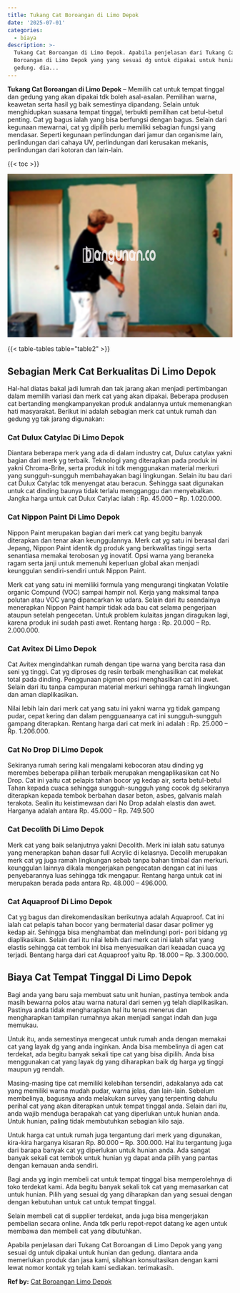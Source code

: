 ```yaml
---
title: Tukang Cat Boroangan di Limo Depok
date: '2025-07-01'
categories:
  - biaya
description: >-
  Tukang Cat Boroangan di Limo Depok. Apabila penjelasan dari Tukang Cat
  Boroangan di Limo Depok yang yang sesuai dg untuk dipakai untuk hunian dan
  gedung. dia...
---
```


**Tukang Cat Boroangan di Limo Depok** – Memilih cat untuk tempat tinggal dan gedung yang akan dipakai tdk boleh asal-asalan. Pemilihan warna, keawetan serta hasil yg baik semestinya dipandang. Selain untuk menghidupkan suasana tempat tinggal, terbukti pemilihan cat betul-betul penting. Cat yg bagus ialah yang bisa berfungsi dengan bagus. Selain dari kegunaan mewarnai, cat yg dipilih perlu memiliki sebagian fungsi yang mendasar. Seperti kegunaan perlindungan dari jamur dan organisme lain, perlindungan dari cahaya UV, perlindungan dari kerusakan mekanis, perlindungan dari kotoran dan lain-lain.

{{< toc >}}

![Tukang Cat Boroangan di Limo Depok](/images/jasa-cat-murah22.png)

{{< table-tables table="table2" >}}

## Sebagian Merk Cat Berkualitas Di Limo Depok

Hal-hal diatas bakal jadi lumrah dan tak jarang akan menjadi pertimbangan dalam memilih variasi dan merk cat yang akan dipakai. Beberapa produsen cat bertanding mengkampanyekan produk andalannya untuk memenangkan hati masyarakat. Berikut ini adalah sebagian merk cat untuk rumah dan gedung yg tak jarang digunakan:

### Cat Dulux Catylac Di Limo Depok

Diantara beberapa merk yang ada di dalam industry cat, Dulux catylax yakni bagian dari merk yg terbaik. Teknologi yang diterapkan pada produk ini yakni Chroma-Brite, serta produk ini tdk menggunakan material merkuri yang sungguh-sungguh membahayakan bagi lingkungan. Selain itu bau dari cat Dulux Catylac tdk menyengat atau beracun. Sehingga saat digunakan untuk cat dinding baunya tidak terlalu mengganggu dan menyebalkan. Jangka harga untuk cat Dulux Catylac ialah : Rp. 45.000 – Rp. 1.020.000.

### Cat Nippon Paint Di Limo Depok

Nippon Paint merupakan bagian dari merk cat yang begitu banyak diterapkan dan tenar akan keunggulannya. Merk cat yg satu ini berasal dari Jepang, Nippon Paint identik dg produk yang berkwalitas tinggi serta senantiasa memakai terobosan yg inovatif. Opsi warna yang beraneka ragam serta janji untuk memenuhi keperluan global akan menjadi keunggulan sendiri-sendiri untuk Nippon Paint.

Merk cat yang satu ini memiliki formula yang mengurangi tingkatan Volatile organic Compund (VOC) sampai hampir nol. Kerja yang maksimal tanpa polutan atau VOC yang dipancarkan ke udara. Selain dari itu seandainya menerapkan Nippon Paint hampir tidak ada bau cat selama pengerjaan ataupun setelah pengecetan. Untuk problem kulaitas jangan diragukan lagi, karena produk ini sudah pasti awet. Rentang harga : Rp. 20.000 – Rp. 2.000.000.

### Cat Avitex Di Limo Depok

Cat Avitex mengindahkan rumah dengan tipe warna yang bercita rasa dan seni yg tinggi. Cat yg diproses dg resin terbaik menghasilkan cat melekat total pada dinding. Penggunaan pigmen opsi menghasilkan cat ini awet. Selain dari itu tanpa campuran material merkuri sehingga ramah lingkungan dan aman diaplikasikan.

Nilai lebih lain dari merk cat yang satu ini yakni warna yg tidak gampang pudar, cepat kering dan dalam pengguanaanya cat ini sungguh-sungguh gampang diterapkan. Rentang harga dari cat merk ini adalah : Rp. 25.000 – Rp. 1.206.000.

### Cat No Drop Di Limo Depok

Sekiranya rumah sering kali mengalami kebocoran atau dinding yg merembes beberapa pilihan terbaik merupakan mengaplikasikan cat No Drop. Cat ini yaitu cat pelapis tahan bocor yg kedap air, serta betul-betul Tahan kepada cuaca sehingga sungguh-sungguh yang cocok dg sekiranya diterapkan kepada tembok berbahan dasar beton, asbes, galvanis malah terakota. Sealin itu keistimewaan dari No Drop adalah elastis dan awet. Harganya adalah antara Rp. 45.000 – Rp. 749.500

### Cat Decolith Di Limo Depok

Merk cat yang baik selanjutnya yakni Decolith. Merk ini ialah satu satunya yang menerapkan bahan dasar full Acrylic di kelasnya. Decolih merupakan merk cat yg juga ramah lingkungan sebab tanpa bahan timbal dan merkuri. keunggulan lainnya dikala mengerjakan pengecatan dengan cat ini luas penyebarannya luas sehingga tdk mengapur. Rentang harga untuk cat ini merupakan berada pada antara Rp. 48.000 – 496.000.

### Cat Aquaproof Di Limo Depok

Cat yg bagus dan direkomendasikan berikutnya adalah Aquaproof. Cat ini ialah cat pelapis tahan bocor yang bermaterial dasar dasar polimer yg kedap air. Sehingga bisa menghambat dan melindungi pori- pori bidang yg diaplikasikan. Selain dari itu nilai lebih dari merk cat ini ialah sifat yang elastis sehingga cat tembok ini bisa menyesuaikan dari keaadan cuaca yg terjadi. Bentang harga dari cat Aquaproof yaitu Rp. 18.000 – Rp. 3.300.000.

## Biaya Cat Tempat Tinggal Di Limo Depok

Bagi anda yang baru saja membuat satu unit hunian, pastinya tembok anda masih bewarna polos atau warna natural dari semen yg telah diaplikasikan. Pastinya anda tidak mengharapkan hal itu terus menerus dan mengharapkan tampilan rumahnya akan menjadi sangat indah dan juga memukau.

Untuk itu, anda semestinya mengecat untuk rumah anda dengan memakai cat yang layak dg yang anda inginkan. Anda bisa membelinya di agen cat terdekat, ada begitu banyak sekali tipe cat yang bisa dipilih. Anda bisa menggunakan cat yang layak dg yang diharapkan baik dg harga yg tinggi maupun yg rendah.

Masing-masing tipe cat memiliki kelebihan tersendiri, adakalanya ada cat yang memiliki warna mudah pudar, warna jelas, dan lain-lain. Sebelum membelinya, bagusnya anda melakukan survey yang terpenting dahulu perihal cat yang akan diterapkan untuk tempat tinggal anda. Selain dari itu, anda wajib menduga berapakah cat yang diperlukan untuk hunian anda. Untuk hunian, paling tidak membutuhkan sebagian kilo saja.

Untuk harga cat untuk rumah juga tergantung dari merk yang digunakan, kira-kira harganya kisaran Rp. 80.000 – Rp. 300.000. Hal itu tergantung juga dari barapa banyak cat yg diperlukan untuk hunian anda. Ada sangat banyak sekali cat tembok untuk hunian yg dapat anda pilih yang pantas dengan kemauan anda sendiri.

Bagi anda yg ingin membeli cat untuk tempat tinggal bisa memperolehnya di toko terdekat kami. Ada begitu banyak sekali tok cat yang memasarkan cat untuk hunian. Pilih yang sesuai dg yang diharapkan dan yang sesuai dengan dengan kebutuhan untuk cat untuk tempat tinggal.

Selain membeli cat di supplier terdekat, anda juga bisa mengerjakan pembelian secara online. Anda tdk perlu repot-repot datang ke agen untuk membawa dan membeli cat yang dibutuhkan.

Apabila penjelasan dari Tukang Cat Boroangan di Limo Depok yang yang sesuai dg untuk dipakai untuk hunian dan gedung. diantara anda memerlukan produk dan jasa kami, silahkan konsultasikan dengan kami lewat nomor kontak yg telah kami sediakan. terimakasih.

**Ref by:** [Cat Boroangan Limo Depok](https://id.wikipedia.org/wiki/Cat)
